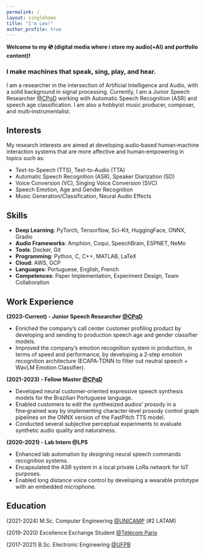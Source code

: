 ```yaml
---
permalink: /
layout: singlehome
title: "I'm Leo!"
author_profile: true
---
```


**Welcome to my 💿 (digital media where i store my audio(+AI) and portfolio content)!**

### I make machines that speak, sing, play, and hear.

 I am a researcher in the intersection of Artificial Intelligence and Audio, with a solid background in signal processing. Currently, I am a Junior Speech Researcher [@CPqD](https://www.linkedin.com/company/cpqd/) working with Automatic Speech Recognition (ASR) and speech age classification. I am also a hobbyist music producer, composer, and multi‑instrumentalist.

## Interests
My research interests are aimed at developing audio‑based human‑machine interaction systems that are more affective and human‑empowering in topics such as: 

* Text-to-Speech (TTS), Text-to-Audio (TTA)
* Automatic Speech Recognition (ASR), Speaker Diarization (SD)
* Voice Conversion (VC), Singing Voice Conversion (SVC)
* Speech Emotion, Age and Gender Recognition
* Music Generation/Classification, Neural Audio Effects

## Skills
  * **Deep Learning**: PyTorch, Tensorflow, Sci-Kit, HuggingFace, ONNX, Gradio
  * **Audio Frameworks**: Amphion, Coqui, SpeechBrain, ESPNET, NeMo
  * **Tools**: Docker, Git
  * **Programming**: Python, C, C++, MATLAB, LaTeX
  * **Cloud**: AWS, GCP
  * **Languages**: Portuguese, English, French
  * **Competences**: Paper Implementation, Experiment Design, Team Collaboration

## Work Experience
**(2023-Current) - Junior Speech Researcher [@CPqD](https://www.linkedin.com/company/cpqd/)**
  * Enriched the company’s call center customer profiling product by developing and sending to production speech age and gender classifier models.
  * Improved the company’s emotion recognition system in production, in terms of speed and performance, by developing a 2‑step emotion recognition architecture (ECAPA‑TDNN to filter out neutral speech + WavLM Emotion Classifier).
    
**(2021-2023) - Fellow Master [@CPqD](https://www.linkedin.com/company/cpqd/)**
  * Developed neural customer‑oriented expressive speech synthesis models for the Brazilian Portuguese language.
  * Enabled customers to edit the synthesized audios’ prosody in a fine‑grained way by implementing character‑level prosody control graph
pipelines on the ONNX version of the FastPitch TTS model.
  * Conducted several subjective perceptual experiments to evaluate synthetic audio quality and naturalness.
    
**(2020-2021) - Lab Intern @LPS**
  * Enhanced lab automation by designing neural speech commands recognition systems.
  * Encapsulated the ASR system in a local private LoRa network for IoT purposes.
  * Enabled long distance voice control by developing a wearable prototype with an embedded microphone.
    
## Education
(2021-2024) M.Sc. Computer Engineering [@UNICAMP](https://www.unicamp.br/unicamp/) (#2 LATAM)

(2019-2020) Excellence Exchange Student [@Télécom Paris](https://www.telecom-paris.fr/)

(2017-2021) B.Sc. Electronic Engineering [@UFPB](https://www.ufpb.br/)

